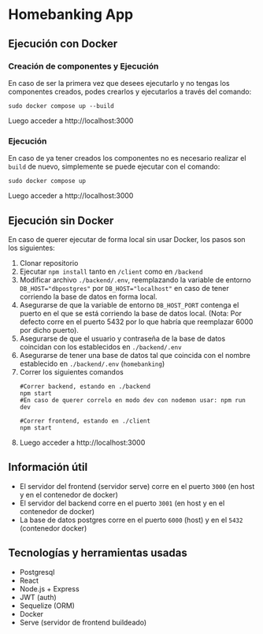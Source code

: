 # Homebanking App

## Ejecución con Docker
### Creación de componentes y Ejecución
En caso de ser la primera vez que desees ejecutarlo y no tengas los componentes creados, podes crearlos y ejecutarlos a través del comando:
```
sudo docker compose up --build
```
Luego acceder a http://localhost:3000

### Ejecución
En caso de ya tener creados los componentes no es necesario realizar el `build` de nuevo, simplemente se puede ejecutar con el comando:
```
sudo docker compose up
```
Luego acceder a http://localhost:3000

## Ejecución sin Docker
En caso de querer ejecutar de forma local sin usar Docker, los pasos son los siguientes:
1. Clonar repositorio
2. Ejecutar `npm install` tanto en `/client` como en `/backend`
3. Modificar archivo `./backend/.env`, reemplazando la variable de entorno `DB_HOST="dbpostgres"` por `DB_HOST="localhost"` en caso de tener corriendo la base de datos en forma local.
4. Asegurarse de que la variable de entorno `DB_HOST_PORT` contenga el puerto en el que se está corriendo la base de datos local.
   (Nota: Por defecto corre en el puerto 5432 por lo que habría que reemplazar 6000 por dicho puerto).
6. Asegurarse de que el usuario y contraseña de la base de datos coincidan con los establecidos en `./backend/.env`
6. Asegurarse de tener una base de datos tal que coincida con el nombre establecido en `./backend/.env` (`homebanking`)
7. Correr los siguientes comandos
    ```
    #Correr backend, estando en ./backend
    npm start
    #En caso de querer correlo en modo dev con nodemon usar: npm run dev

    #Correr frontend, estando en ./client
    npm start 
    ```
8. Luego acceder a http://localhost:3000
    
## Información útil
- El servidor del frontend (servidor serve) corre en el puerto `3000` (en host y en el contenedor de docker)
- El servidor del backend corre en el puerto `3001` (en host y en el contenedor de docker)
- La base de datos postgres corre en el puerto `6000` (host) y en el `5432` (contenedor docker)

## Tecnologías y herramientas usadas
- Postgresql
- React
- Node.js + Express
- JWT (auth)
- Sequelize (ORM)
- Docker
- Serve (servidor de frontend buildeado)
